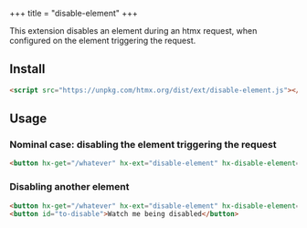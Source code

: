 +++
title = "disable-element"
+++

This extension disables an element during an htmx request, when configured on the element triggering the request.

## Install

```html
<script src="https://unpkg.com/htmx.org/dist/ext/disable-element.js"></script>
```

## Usage

### Nominal case: disabling the element triggering the request
```html
<button hx-get="/whatever" hx-ext="disable-element" hx-disable-element="self">Click me</button>
```

### Disabling another element
```html
<button hx-get="/whatever" hx-ext="disable-element" hx-disable-element="#to-disable">Click me</button>
<button id="to-disable">Watch me being disabled</button>
```
